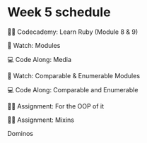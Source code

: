 # Week 5 schedule

✍🏽 Codecademy: Learn Ruby (Module 8 & 9)

🎥 Watch: Modules

💻 Code Along: Media

🎥 Watch: Comparable & Enumerable Modules

💻 Code Along: Comparable and Enumerable

✍🏽 Assignment: For the OOP of it

✍🏽 Assignment: Mixins

Dominos
